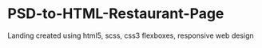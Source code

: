 # PSD-to-HTML-Restaurant-Page
Landing created using html5, scss, css3 flexboxes, responsive web design
